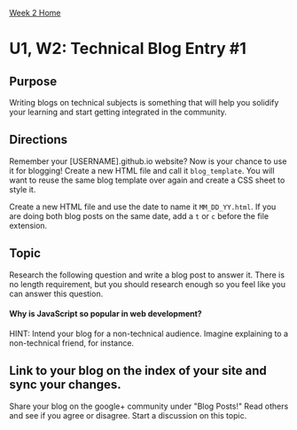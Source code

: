 [Week 2 Home](week_2)

# U1, W2: Technical Blog Entry #1

## Purpose
Writing blogs on technical subjects is something that will help you solidify your learning and start getting integrated in the community. 

## Directions
Remember your [USERNAME].github.io website? Now is your chance to use it for blogging! Create a new HTML file and call it `blog_template`. You will want to reuse the same blog template over again and create a CSS sheet to style it. 

Create a new HTML file and use the date to name it `MM_DD_YY.html`. If you are doing both blog posts on the same date, add a `t` or `c` before the file extension. 

## Topic
Research the following question and write a blog post to answer it. There is no length requirement, but you should research enough so you feel like you can answer this question. 

#### Why is JavaScript so popular in web development?

HINT: Intend your blog for a non-technical audience. Imagine explaining to a non-technical friend, for instance. 


## Link to your blog on the index of your site and sync your changes. 
Share your blog on the google+ community under "Blog Posts!" Read others and see if you agree or disagree. Start a discussion on this topic. 


